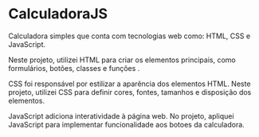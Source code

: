 # CalculadoraJS
Calculadora simples que conta com tecnologias web como: HTML, CSS e JavaScript.

Neste projeto, utilizei HTML para criar os elementos principais, como formulários, botões, classes e funções .

CSS foi responsável por estilizar a aparência dos elementos HTML.
Neste projeto, utilizei CSS para definir cores, fontes, tamanhos e disposição dos elementos.

JavaScript adiciona interatividade à página web. No projeto, apliquei JavaScript para implementar funcionalidade aos botoes da calculadora.
